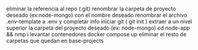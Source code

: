 eliminar la referencia al repo (.git)
renombrar la carpeta de proyecto deseado (ex:node-mongo) con el nombre deseado
renombrar el archivo .env-template a .env y completar info
iniciar git ( git init )
extraer a un nivel superior la carpeta del proyecto deseado (ex: node-mongo)
cd node-app && nmp i
levantar contenedores docker compose up
eliminar el resto de carpetas que quedan en base-projects